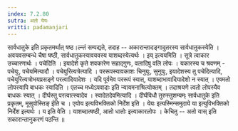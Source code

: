 ```yaml
---
index: 7.2.80
sutra: अतो येयः
vritti: padamanjari
---
```


  सार्वधातुके इति प्रकृतमर्थात् षष्ठ।ल्न्तं सम्पद्यते, तदाह -- अकारान्तादङ्गादुतरस्य सार्वधातुकस्येति । अवयवसम्बन्धे चैषा षष्ठी, सार्वधातुकस्यावयवस्य याशब्दस्येत्यर्थः । इय् इत्ययमिति । सूत्रे त्वाकार उच्चारणार्थः । पचेदिति । इयादेशे कृते शवकारेण सहाद्गुणः, वलादिषु वलि लोपः ।  यकारस्य च श्रवणम् - पचेयुः, पचेयमित्यादौ । पचेयुरित्यत्रेत्यादि । पररूपस्यावकाशः चिनुयुः, सुनुयुः, इयादेशस्य तु पचेदित्यादि, पचेयुरित्यत्रोभयप्रसङ्गे परत्वादियादेशः । यदि पूर्वमेव पररूपं स्यात्, याशब्दाभावादियादेशो न स्यात् । एवमतो लोपस्यापि बाधकः स्यादिति । एतच्च मध्येऽपवादाः इति न्यायमनाश्रित्योक्तम् । तदाश्रयणे त्वतो लोपस्यैव बाधकः स्यात् । दीर्घस्तु परत्वात्स्यादेव । स्वादेतदेवमित्यादि । दीर्घविधौ तुरुस्तुशम्यम्ः सार्वधातुके इति प्रकृतम्, मूसुवोस्तिङ् ईति च ।  एयोय इत्यविभक्तिको निर्देश इति । येयः इत्यस्मिन्समुदाये या इत्युविभक्तिको निर्देश इत्यर्थः । य इति वेति । याशब्दात्षष्ठी, आतो धातोः इत्याकारलोपः ।  केचितु -- अतो यास् इति सकारान्तानुकरणं पठन्ति ॥